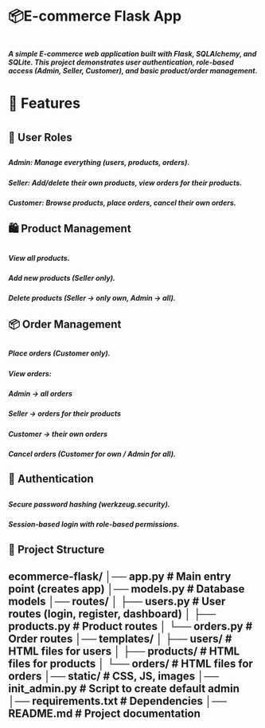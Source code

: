 <H1>📦E-commerce Flask App<H1>

<H5>A simple E-commerce web application built with Flask, SQLAlchemy, and SQLite.
This project demonstrates user authentication, role-based access (Admin, Seller, Customer), and basic product/order management.<H5>

<H1>🚀 Features<H1>
<H2>👤 User Roles<H2>
<H5>Admin: Manage everything (users, products, orders).<H5>
<H5>Seller: Add/delete their own products, view orders for their products.<H5>
<H5>Customer: Browse products, place orders, cancel their own orders.<H5>

<H2>🛍 Product Management<H2>
<H5>View all products.<H5>
<H5>Add new products (Seller only).<H5>
<H5>Delete products (Seller → only own, Admin → all).<H5>

<H2>📦 Order Management<H2>
<H5>Place orders (Customer only).<H5>
<H5>View orders:<H5>
<H5>Admin → all orders<H5>
<H5>Seller → orders for their products<H5>
<H5>Customer → their own orders<H5>
<H5>Cancel orders (Customer for own / Admin for all).<H5>

<H2>🔐 Authentication<H2>
<H5>Secure password hashing (werkzeug.security).<H5>
<H5>Session-based login with role-based permissions.<H5>

<H2>📂 Project Structure<H2>

ecommerce-flask/
│── app.py # Main entry point (creates app)
│── models.py # Database models
│── routes/
│ ├── users.py # User routes (login, register, dashboard)
│ ├── products.py # Product routes
│ └── orders.py # Order routes
│── templates/
│ ├── users/ # HTML files for users
│ ├── products/ # HTML files for products
│ └── orders/ # HTML files for orders
│── static/ # CSS, JS, images
│── init_admin.py # Script to create default admin
│── requirements.txt # Dependencies
│── README.md # Project documentation

